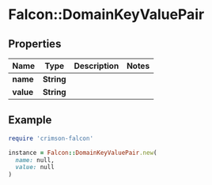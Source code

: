 # Falcon::DomainKeyValuePair

## Properties

| Name | Type | Description | Notes |
| ---- | ---- | ----------- | ----- |
| **name** | **String** |  |  |
| **value** | **String** |  |  |

## Example

```ruby
require 'crimson-falcon'

instance = Falcon::DomainKeyValuePair.new(
  name: null,
  value: null
)
```

